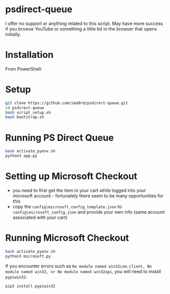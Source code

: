 ﻿# psdirect-queue
I offer no support or anything related to this script. May have more success if you browse YouTube or something a little bit in the browser that opens initially.

# Installation
From PowerShell:

# Setup
```bash
git clone https://github.com/ima9rd/psdirect-queue.git  
cd psdirect-queue  
bash script_setup.sh
bash bootstrap.sh
```

# Running PS Direct Queue
```bash
bash activate_pyenv.sh
python3 app.py
```

# Setting up Microsoft Checkout
- you need to first get the item in your cart while logged into your microsoft account - fortunately there seem to be many opportunities for this
- copy the `config\microsoft_config_template.json` to `config\microsoft_config.json` and provide your own info (same account associated with your cart)

# Running Microsoft Checkout
```bash
bash activate_pyenv.sh
python3 microsoft.py
```

If you encounter errors such as `No module named win32com.client, No module named win32, or No module named win32api`, you will need to install `pypiwin32`:
```bash
pip3 install pypiwin32
```
